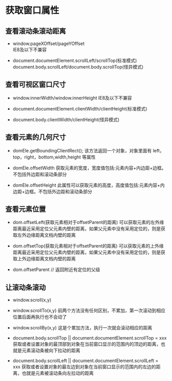 # 获取窗口属性

## 查看滚动条滚动距离

- window.pageXOffset/pageYOffset  
IE8及以下不兼容

- document.documentElement.scrollLeft/scrollTop(标准模式)
  document.body.scrollLeft/document.body.scrollTop(怪异模式)

## 查看可视区窗口尺寸

- window.innerWidth/window.innerHeight
IE8及以下不兼容

- document.documentElement.clientWidth/clientHeight(标准模式)

- document.body.clientWidth/clientHeight(怪异模式)

## 查看元素的几何尺寸

- domEle.getBoundingClientRect();
该方法返回一个对象，对象里面有 left，top，right，bottom,width,height 等属性

- domEle.offsetWidth
获取元素的宽度，宽度值包括:元素内容+内边距+边框。不包括外边距和滚动条部分

- domEle.offsetHeight
此属性可以获取元素的高度，高度值包括:元素内容+内边距+边框。不包括外边距和滚动条部分

## 查看元素位置

- dom.offsetLeft(获取元素相对于offsetParent的距离)
可以获取元素的左外缘距离最近采用定位父元素内壁的距离，如果父元素中没有采用定位的，则是获取左外边缘距离文档内壁的距离

- dom.offsetTop(获取元素相对于offsetParent的距离)
可以获取元素的上外缘距离最近采用定位父元素内壁的距离，如果父元素中没有采用定位的，则是获取上外边缘距离文档内壁的距离

- dom.offsetParent // 返回附近有定位的父级

## 让滚动条滚动

- window.scroll(x,y)
- window.scrollTo(x,y)
前两个方法没有任何区别，不累加，第一次滚动到相应位置后面再执行也不会动了

- window.scrollBy(x,y)
这是个累加方法，执行一次就会滚动相应的距离

- document.body.scrollTop || document.documentElement.scrollTop = xxx
获取或者设置对象的最顶部到对象在当前窗口显示的范围内的顶边的距离，也就是元素滚动条被向下拉动的距离

- document.body.scrollLeft || document.documentElement.scrollLeft = xxx
获取或者设置对象的最左边到对象在当前窗口显示的范围内的左边的距离，也就是元素被滚动条向左拉动的距离
